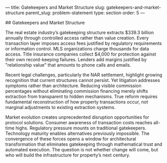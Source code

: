 — title: Gatekeepers and Market Structure slug:
gatekeepers-and-market-structure parent\_slug: problem-statement type:
section order: 5 —

\## Gatekeepers and Market Structure

The real estate industry’s gatekeeping structure extracts $339.3 billion
annually through controlled access rather than value creation. Every
transaction layer imposes access fees justified by regulatory
requirements or information control. MLS organizations charge thousands
for data access. Title insurance companies collect $4,000 for protection
against their own record-keeping failures. Lenders add margins justified
by "relationship value" that amounts to phone calls and emails.

Recent legal challenges, particularly the NAR settlement, highlight
growing recognition that current structures cannot persist. Yet
litigation addresses symptoms rather than architecture. Reducing visible
commission percentages without eliminating commission financing merely
shifts extraction from transparent to hidden mechanisms. True reform
requires fundamental reconstruction of how property transactions occur,
not marginal adjustments to existing extraction systems.

Market evolution creates unprecedented disruption opportunities for
protocol solutions. Consumer awareness of transaction costs reaches
all-time highs. Regulatory pressure mounts on traditional gatekeepers.
Technology maturity enables alternatives previously impossible. The
convergence of these forces opens a window for architectural
transformation that eliminates gatekeeping through mathematical trust
and automated execution. The question is not whether change will come,
but who will build the infrastructure for property’s next century.
